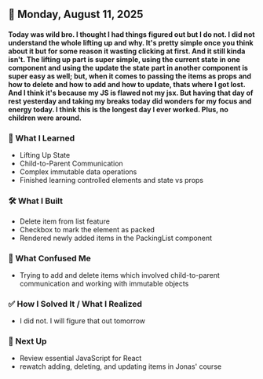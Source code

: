 ## 📅 Monday, August 11, 2025

#### Today was wild bro. I thought I had things figured out but I do not. I did not understand the whole lifting up and why. It's pretty simple once you think about it but for some reason it wasting clicking at first. And it still kinda isn't. The lifting up part is super simple, using the current state in one component and using the update the state part in another component is super easy as well; but, when it comes to passing the items as props and how to delete and how to add and how to update, thats where I got lost. And I think it's because my JS is flawed not my jsx. But having that day of rest yesterday and taking my breaks today did wonders for my focus and energy today. I think this is the longest day I ever worked. Plus, no children were around.

### 🧠 What I Learned
- Lifting Up State
- Child-to-Parent Communication
- Complex immutable data operations
- Finished learning controlled elements and state vs props

### 🛠️ What I Built
- Delete item from list feature
- Checkbox to mark the element as packed
- Rendered newly added items in the PackingList component

### 🧨 What Confused Me
- Trying to add and delete items which involved child-to-parent communication and working with immutable objects

### ✅ How I Solved It / What I Realized
- I did not. I will figure that out tomorrow

### 📌 Next Up
- Review essential JavaScript for React
- rewatch adding, deleting, and updating items in Jonas' course
